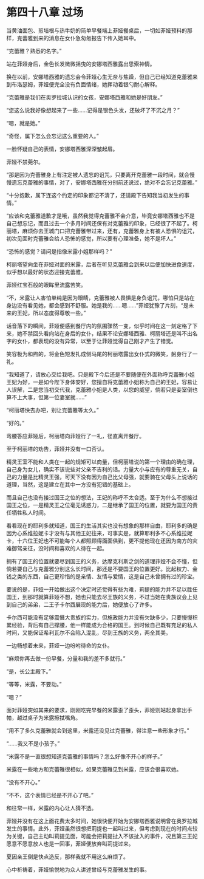 # 第四十八章 过场

当黄油面包、煎培根与热牛奶的简单早餐端上菲娅餐桌后，一切如菲娅预料的那样，克蕾雅到来的消息在女仆急匆匆报告下传入她耳中。

“克蕾雅？熟悉的名字。”

站在菲娅身后，金色长发微微摇曳的安娜塔西雅露出思索神情。

换在以前，安娜塔西雅的遗忘会令菲娅心生无奈与焦躁，但自己已经知道克蕾雅来到布洛瑟姆，菲娅便完全没有负面情绪，她挥动着银勺耐心解释。

“克蕾雅是我们在奥罗拉城认识的女孩，安娜塔西雅和她是好朋友。”

“您这么说我好像想起来了一些……记得是银色头发，还破坏了不沉之月？”

“嗯，就是她。”

“奇怪，属下怎么会忘记这么重要的人。”

一脸怀疑自己的表情，安娜塔西雅深深皱起眉。

菲娅不禁莞尔。

“那是因为克蕾雅身上有注定被人遗忘的诅咒，只要离开克蕾雅一段时间，就会慢慢遗忘克蕾雅的事情，对了，安娜塔西雅在分别前还说过，绝对不会忘记克蕾雅。”

“十分抱歉，属下连这个约定的印象都记不清了，还请殿下告知我当初发生的事情。”

“应该和克蕾雅道歉才是哦，虽然我觉得克蕾雅不会介意，毕竟安娜塔西雅也不是自己想忘记，而且过去一个多月时间还保有对克蕾雅的印象，已经很了不起了。柯丽塔，麻烦你去王城门口把克蕾雅带过来，还有，克蕾雅身上有被人恐惧的诅咒，初次见面时克蕾雅会给人恐怖的感觉，所以要有心理准备，她不是坏人。”

“恐怖的感觉？请问是指像米露小姐那样吗？”

柯丽塔望向坐在菲娅对面的米露，后者在听见克蕾雅会到来以后便加快进食速度，似乎想以最好的状态迎接克蕾雅。

菲娅红宝石般的眼眸里流露苦笑。

“不，米露让人害怕单纯是因为眼睛，克蕾雅被人畏惧是身负诅咒，哪怕只是站在身边没有看见她，都会感到不舒服。她是我的……嗯……”菲娅犹豫了片刻，“是未来的王妃，所以态度得尊敬一些。”

话音落下的瞬间，菲娅便感到餐厅内的氛围骤然一变，似乎时间在这一刻定格了下来，她不禁回头看向站在身后的女仆，结果不论安娜塔西雅、柯丽塔还是叫不出名字的女仆，都表现的没有异常，以至于让菲娅觉得自己刚才产生了错觉。

笑容极为和煦的，将金色短发扎成侧马尾的柯丽塔露出女仆式的微笑，躬身行了一礼。

“我知道了，请放心交给我吧。只是殿下今后还是不要随便在外面称呼克蕾雅小姐王妃为好，一是如今陛下身体安好，您擅自将克蕾雅小姐称为自己的王妃，容易让人误解，二是您当初交代我，克蕾雅小姐是人类，以您的威望，倘若只是妾室倒也算不上大事，但第一位妻室就……”

“柯丽塔快去办吧，别让克蕾雅等太久。”

“好的。”

弯腰答应菲娅后，柯丽塔向菲娅行了一礼，径直离开餐厅。

至于柯丽塔的劝告，菲娅并没有一口否认。

精灵王室不能和人类在一起的规矩可以商量，但柯丽塔说的第一个理由的确在理，自己身为女儿，确实不该说些对父亲不吉利的话。力量大小与应有的尊重无关，自己的力量是比精灵王强，可天下没有因为自己比父母强，就要骑在父母头上说话的道理，当然，这是建立在其中一方没有犯错的基础上。

而且自己也没有接过国王之位的想法，王妃的称呼不太合适。至于为什么不想接过国王之位，一是精灵王之位毫无诱惑力，二是继承了国王的位置，就要为国王的责任牺牲私人时间。

看看现在的耶利多就知道，国王的生活其实也没有想象的那样自由，耶利多的确是因为心系维拉妮卡才没有与其他王妃往来，可事实是，就算耶利多不心系维拉妮卡，十六位王妃也不可能每个人都照顾得面面俱到，更不提他现在还因为南方的灾难御驾亲征，没时间和喜欢的人待在一起。

拥有了国王的位置就要尽到国王的义务，达摩克利斯之剑的道理菲娅不会不懂，但倘若要自己与克蕾雅分别这么长时间，那还是不要国王的位置更好。比起权力、金钱之类的东西，自己更珍惜的是亲情、友情与爱情，这是自己未曾拥有过的珍宝。

要说的是，菲娅一开始做出这个决定时还觉得有些为难，莉提的能力并不足以胜任国王，到那时就算菲娅不想，她也只能去尽王族的义务，不过当她在贵族议会上见到自己的弟弟，二王子卡尔西展现的能力后，她便放心了许多。

卡尔西可能没有足够震慑大贵族的实力，但施政能力并没有欠缺多少，只要慢慢积累经验，背后有自己撑腰，他一样能成为合格的国王。到时候自己既有充足的私人时间，又能保证希利瓦尔不会陷入混乱，尽到王族的义务，两全其美。

一边畅想着未来，菲娅一边吩咐待命的女仆。

“麻烦你再去做一份早餐，分量和我的差不多就行。”

“是，长公主殿下。”

“等等，米露，不要动。”

“嗯？”

面对菲娅突如其来的要求，刚刚吃完早餐的米露歪了歪头，菲娅则站起身拿出手帕，越过桌子为米露擦拭嘴角。

“用不了多久克蕾雅就会到这里，米露还没见过克蕾雅，得注意一些形象才行。”

“……我又不是小孩子。”

“米露不是一直很想知道克蕾雅的事情吗？怎么好像不开心的样子。”

米露在一些地方和克蕾雅很相似，如果克蕾雅见到米露，应该会很喜欢她。

“没有不开心。”

“不不，这个表情已经是不开心了吧。”

和往常一样，米露的内心让人猜不透。

菲娅并没有在这上面花费太多时间，她很快便开始为安娜塔西雅说明曾在奥罗拉城发生的事情。此外，菲娅虽然很想把莉提也一起叫过来，但考虑到现在的时间点较为关键，自己主动叫莉提见面，可能会把莉提扯入不该扯入的事件，况且第三王妃愿意不愿意放人也是一回事，菲娅便放弃叫莉提过来。

夏因亲王倒是快点造反，那样我就不用这么麻烦了。

心中祈祷着，菲娅愉悦地为众人讲述曾经与克蕾雅发生的事。
